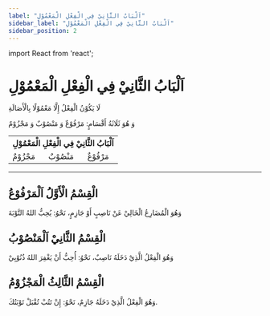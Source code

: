 ```yaml
---
label: "اَلْبَابُ الثَّانِيْ فِي الْفِعْلِ الْمَعْمُوْلِ"
sidebar_label: "اَلْبَابُ الثَّانِيْ فِي الْفِعْلِ الْمَعْمُوْلِ"
sidebar_position: 2
---
```


import React from 'react';

# اَلْبَابُ الثَّانِيْ فِي الْفِعْلِ الْمَعْمُوْلِ

لَا يَكُوْنُ الْفِعْلُ إِلَّا مَعْمُوْلًا بِالْأَصَالَةِ

وَ هُوَ ثَلَاثَةُ أَقْسَامٍ: مَرْفُوْعٌ وَ مَنْصُوْبٌ وَ مَجْزُوْمٌ

<table>
    <tr>
        <th colspan="3">اَلْبَابُ الثَّانِيْ فِي الْفِعْلِ الْمَعْمُوْلِ</th>
    </tr>
    <tr>
        <td>مَجْزُوْمٌ</td>
        <td>مَنْصُوْبٌ</td>
        <td>مَرْفُوْعٌ</td>
    </tr>
</table>

---

## الْقِسْمُ الْأَوَّلُ اَلْمَرْفُوْعُ
 وَهُوَ الْمُضَارِعُ الْخَالِيْ عَنْ نَاصِبٍ أَوْ جَازِمٍ، نَحْوُ: يُحِبُّ اللهُ التَّوْبَةَ

## الْقِسْمُ الثَّانِيْ اَلْمَنْصُوْبُ

 وَهُوَ الْفِعْلُ الَّذِيْ دَخَلَهُ نَاصِبٌ، نَحْوُ: أُحِبُّ أَنْ يَغْفِرَ اللهُ ذُنُوْبِيْ

## الْقِسْمُ الثَّالِثُ الْمَجْزُوْمُ

 وَهُوَ الْفِعْلُ الَّذِيْ دَخَلَهُ جَازِمٌ، نَحْوُ: إِنْ تَتُبْ تُقْبَلْ تَوْبَتُكَ.

